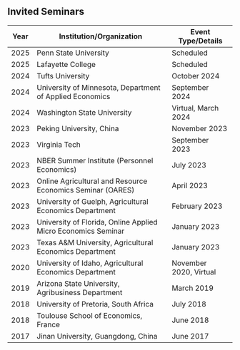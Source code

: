 ## Invited Seminars

| Year  | Institution/Organization                                         | Event Type/Details                       |
|-------|------------------------------------------------------------------|------------------------------------------|
| 2025  | Penn State University                                             | Scheduled                                |
| 2025  | Lafayette College                                                 | Scheduled                                |
| 2024  | Tufts University                                                  | October 2024                             |
| 2024  | University of Minnesota, Department of Applied Economics          | September 2024                           |
| 2024  | Washington State University                                       | Virtual, March 2024                      |
| 2023  | Peking University, China                                          | November 2023                            |
| 2023  | Virginia Tech                                                     | September 2023                           |
| 2023  | NBER Summer Institute (Personnel Economics)                       | July 2023                                |
| 2023  | Online Agricultural and Resource Economics Seminar (OARES)        | April 2023                               |
| 2023  | University of Guelph, Agricultural Economics Department           | February 2023                            |
| 2023  | University of Florida, Online Applied Micro Economics Seminar     | January 2023                             |
| 2023  | Texas A&M University, Agricultural Economics Department           | January 2023                             |
| 2020  | University of Idaho, Agricultural Economics Department            | November 2020, Virtual                   |
| 2019  | Arizona State University, Agribusiness Department                 | March 2019                               |
| 2018  | University of Pretoria, South Africa                              | July 2018                                |
| 2018  | Toulouse School of Economics, France                              | June 2018                                |
| 2017  | Jinan University, Guangdong, China                                | June 2017                                |
